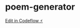 # poem-generator

[Edit in Codeflow ⚡️](https://stackblitz.com/~/github.com/gonzalote99/poem-generator)